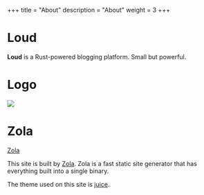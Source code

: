 +++
title = "About"
description = "About"
weight = 3
+++

# Loud

**Loud** is a Rust-powered blogging platform. Small but powerful.

# Logo

![](/logo.svg)

# Zola

[Zola](https://www.getzola.org)

This site is built by [Zola](https://www.getzola.org). Zola is a fast static site generator that has everything built into a single binary.

The theme used on this site is [juice](https://juice.huhu.io).
